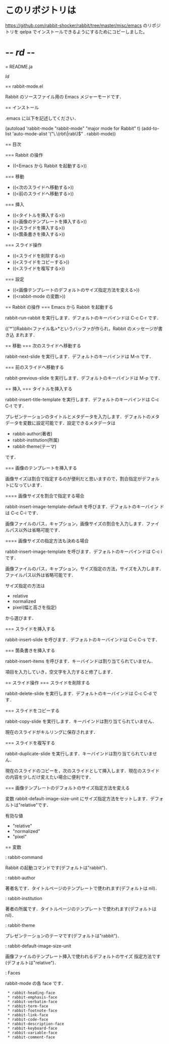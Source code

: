 # このリポジトリは

https://github.com/rabbit-shocker/rabbit/tree/master/misc/emacs
のリポジトリを qelpa でインストールできるようにするためにコピーしました。

# -_- rd -_-

= README.ja

$Id$

== rabbit-mode.el

Rabbit のソースファイル用の Emacs メジャーモードです．

== インストール

.emacs に以下を記述してください．

(autoload 'rabbit-mode "rabbit-mode" "major mode for Rabbit" t)
(add-to-list 'auto-mode-alist '("\\.\\(rbt\\|rab\\)\$" . rabbit-mode))

== 目次

=== Rabbit の操作

- ((<Emacs から Rabbit を起動する>))

=== 移動

- ((<次のスライドへ移動する>))
- ((<前のスライドへ移動する>))

=== 挿入

- ((<タイトルを挿入する>))
- ((<画像のテンプレートを挿入する>))
- ((<スライドを挿入する>))
- ((<箇条書きを挿入する>))

=== スライド操作

- ((<スライドを削除する>))
- ((<スライドをコピーする>))
- ((<スライドを複写する>))

=== 設定

- ((<画像テンプレートのデフォルトのサイズ指定方法を変える>))
- ((<rabbit-mode の変数>))

== Rabbit の操作
=== Emacs から Rabbit を起動する

rabbit-run-rabbit を実行します．デフォルトのキーバインドは C-c C-r です．

(('*'))Rabbit<ファイル名>*というバッファが作られ，Rabbit のメッセージが書き込
まれます．

== 移動
=== 次のスライドへ移動する

rabbit-next-slide を実行します．デフォルトのキーバインドは M-n です．

=== 前のスライドへ移動する

rabbit-previous-slide を実行します．デフォルトのキーバインドは M-p です．

== 挿入
=== タイトルを挿入する

rabbit-insert-title-template を実行します．デフォルトのキーバインドは
C-c C-t です．

プレゼンテーションのタイトルとメタデータを入力します．デフォルトのメタ
データを変数に設定可能です．設定できるメタデータは

- rabbit-author(著者)
- rabbit-institution(所属)
- rabbit-theme(テーマ)

です．

=== 画像のテンプレートを挿入する

画像サイズは割合で指定するのが便利だと思いますので，割合指定がデフォル
トになっています．

==== 画像サイズを割合で指定する場合

rabbit-insert-image-template-default を呼びます．デフォルトのキーバイン
ドは C-c C-i です．

画像ファイルのパス，キャプション，画像サイズの割合を入力します．ファイ
ルパス以外は省略可能です．

==== 画像サイズの指定方法も決める場合

rabbit-insert-image-template を呼びます．デフォルトのキーバインドは C-c i です．

画像ファイルのパス，キャプション，サイズ指定の方法，サイズを入力します．
ファイルパス以外は省略可能です．

サイズ指定の方法は

- relative
- normalized
- pixel(幅と高さを指定)

から選びます．

=== スライドを挿入する

rabbit-insert-slide を呼びます．デフォルトのキーバインドは C-c C-s です．

=== 箇条書きを挿入する

rabbit-insert-items を呼びます．キーバインドは割り当てられていません．

項目を入力していき，空文字を入力すると修了します．

== スライド操作
=== スライドを削除する

rabbit-delete-slide を実行します．デフォルトのキーバインドは C-c C-d です．

=== スライドをコピーする

rabbit-copy-slide を実行します．キーバインドは割り当てられていません．

現在のスライドがキルリングに保存されます．

=== スライドを複写する

rabbit-duplicate-slide を実行します．キーバインドは割り当てられていません．

現在のスライドのコピーを，次のスライドとして挿入します．現在のスライド
の内容を少しだけ変えたい場合に便利です．

=== 画像テンプレートのデフォルトのサイズ指定方法を変える

変数 rabbit-default-image-size-unit にサイズ指定方法をセットします．デフォ
ルトは"relative"です．

有効な値

- "relative"
- "normalized"
- "pixel"

== 変数

: rabbit-command

Rabbit の起動コマンドです(デフォルトは"rabbit")．

: rabbit-author

著者名です．タイトルページのテンプレートで使われます(デフォルトは nil)．

: rabbit-institution

著者の所属です．タイトルページのテンプレートで使われます(デフォルトは nil)．

: rabbit-theme

プレゼンテーションのテーマです(デフォルトは"rabbit")．

: rabbit-default-image-size-unit

画像ファイルのテンプレート挿入で使われるデフォルトのサイズ
指定方法です(デフォルトは"relative")．

: Faces

rabbit-mode の各 face です．

     * rabbit-heading-face
     * rabbit-emphasis-face
     * rabbit-verbatim-face
     * rabbit-term-face
     * rabbit-footnote-face
     * rabbit-link-face
     * rabbit-code-face
     * rabbit-description-face
     * rabbit-keyboard-face
     * rabbit-variable-face
     * rabbit-comment-face
